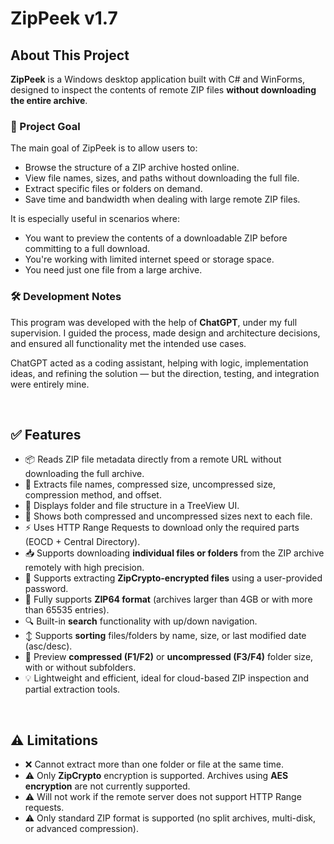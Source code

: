 # ZipPeek v1.7

## About This Project

**ZipPeek** is a Windows desktop application built with C# and WinForms, designed to inspect the contents of remote ZIP files **without downloading the entire archive**.

### 🎯 Project Goal

The main goal of ZipPeek is to allow users to:
- Browse the structure of a ZIP archive hosted online.
- View file names, sizes, and paths without downloading the full file.
- Extract specific files or folders on demand.
- Save time and bandwidth when dealing with large remote ZIP files.

It is especially useful in scenarios where:
- You want to preview the contents of a downloadable ZIP before committing to a full download.
- You're working with limited internet speed or storage space.
- You need just one file from a large archive.

### 🛠️ Development Notes

This program was developed with the help of **ChatGPT**, under my full supervision. I guided the process, made design and architecture decisions, and ensured all functionality met the intended use cases.

ChatGPT acted as a coding assistant, helping with logic, implementation ideas, and refining the solution — but the direction, testing, and integration were entirely mine.

<br>

## ✅ Features

- 📦 Reads ZIP file metadata directly from a remote URL without downloading the full archive.
- 🧠 Extracts file names, compressed size, uncompressed size, compression method, and offset.
- 📂 Displays folder and file structure in a TreeView UI.
- 📏 Shows both compressed and uncompressed sizes next to each file.
- ⚡ Uses HTTP Range Requests to download only the required parts (EOCD + Central Directory).
- 📥 Supports downloading **individual files or folders** from the ZIP archive remotely with high precision.
- 🔐 Supports extracting **ZipCrypto-encrypted files** using a user-provided password.
- 🧱 Fully supports **ZIP64 format** (archives larger than 4GB or with more than 65535 entries).
- 🔍 Built-in **search** functionality with up/down navigation.
- ↕️ Supports **sorting** files/folders by name, size, or last modified date (asc/desc).
- 🧮 Preview **compressed (F1/F2)** or **uncompressed (F3/F4)** folder size, with or without subfolders.
- 💡 Lightweight and efficient, ideal for cloud-based ZIP inspection and partial extraction tools.

<br>

## ⚠️ Limitations

- ❌ Cannot extract more than one folder or file at the same time.
- ⚠️ Only **ZipCrypto** encryption is supported. Archives using **AES encryption** are not currently supported.
- ⚠️ Will not work if the remote server does not support HTTP Range requests.
- ⚠️ Only standard ZIP format is supported (no split archives, multi-disk, or advanced compression).
